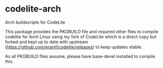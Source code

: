 # codelite-arch
Arch buildscripts for CodeLite

This package provides the PKGBUILD file and required other files to compile codelite for Arch Linux using my fork of CodeLite which is a direct copy but forked and kept up to date with upstream (https://github.com/eranif/codelite/releases) to keep updates stable.

As all PKGBUILD files assume, please have base-devel installed to compile this.
